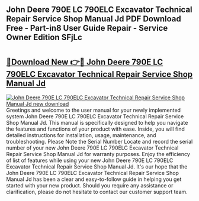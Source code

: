 ## John Deere 790E LC 790ELC Excavator Technical Repair Service Shop Manual Jd PDF Download Free - Part-in8 User Guide Repair - Service Owner Edition SFjLc

# <h2><a href="http://bc71614.oget.top/?id=John+Deere+790E+LC+790ELC+Excavator+Technical+Repair+Service+Shop+Manual+Jd">🔗Download New 👉🔴 John Deere 790E LC 790ELC Excavator Technical Repair Service Shop Manual Jd</a></h2>

[![John Deere 790E LC 790ELC Excavator Technical Repair Service Shop Manual Jd new download](https://i.imgur.com/5g1atiW.png)](http://bc71614.oget.top/?id=John+Deere+790E+LC+790ELC+Excavator+Technical+Repair+Service+Shop+Manual+Jd)
Greetings and welcome to the user manual for your newly implemented system John Deere 790E LC 790ELC Excavator Technical Repair Service Shop Manual Jd. This manual is specifically designed to help you navigate the features and functions of your product with ease. Inside, you will find detailed instructions for installation, usage, maintenance, and troubleshooting. Please Note the Serial Number Locate and record the serial number of your new John Deere 790E LC 790ELC Excavator Technical Repair Service Shop Manual Jd for warranty purposes. Enjoy the efficiency of list of features while using your new John Deere 790E LC 790ELC Excavator Technical Repair Service Shop Manual Jd. It's our hope that the John Deere 790E LC 790ELC Excavator Technical Repair Service Shop Manual Jd has been a clear and easy-to-follow guide in helping you get started with your new product. Should you require any assistance or clarification, please do not hesitate to contact our customer support team.
